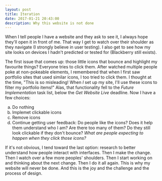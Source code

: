 ```yaml
---
layout: post
title: Iteration
date: 2017-01-21 20:43:00
description: Why this website is not done 
---
```

<p>When I tell people I have a website and they ask to see it, I always hope they'll open it in front of me. That way I get to watch over their shoulder as they navigate (I strongly believe in user testing). I also get to see how my site looks on devices I hadn't predicted or tested for (Blackberry still exists). 

<p>The first issue that comes up: those little icons that bounce and highlight my favourite things? Everyone tries to click them. After watched multiple people poke at non-pokeable elements, I remembered that when I first saw portfolio sites that used similar icons, I too tried to click them. I thought at the time, "This is so misleading! When <i>I</i> set up my site, I'll use these icons to filter my portfolio items!" Alas, that functionality fell to the <i>Future Implementation</i> task list, below the <i>Get Website Live</i> deadline. Now I have a few choices: 
<p>
<ol type="a">
	<li>Do nothing</li>
	<li>Implemet clickable icons</li>
	<li>Remove icons</li>
	<li>Continue getting user feedback: Do people like the icons? Does it help them understand who I am? Are there too many of them? Do they still look clickable if they don't bounce? <i>What are people expecting to happen when they click those icons?</i></li>
</ol>

<p>If it's not obvious, I tend toward the last option: research to better understand how people interact with interfaces. Then I make the change. Then I watch over a few more peoples' shoulders. Then I start working on and thinking about the next change. Then I do it all again. This is why my website will never be done. And this is the joy and the challenge and the process of design. 